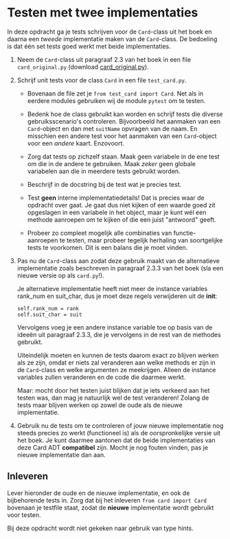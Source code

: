 # Testen met twee implementaties

In deze opdracht ga je tests schrijven voor de `Card`-class uit het boek en daarna een *tweede* implementatie maken van de `Card`-class. De bedoeling is dat één set tests goed werkt met beide implementaties.

1.  Neem de `Card`-class uit paragraaf 2.3 van het boek in een file `card_original.py` (download [card_original.py](card.py)).

2.  Schrijf unit tests voor de class `Card` in een file `test_card.py`.

    - Bovenaan de file zet je `from test_card import Card`. Net als in eerdere modules gebruiken wij de module `pytest` om te testen.

    - Bedenk hoe de class gebruikt kan worden en schrijf tests die diverse gebruiksscenario's controleren. Bijvoorbeeld het aanmaken van een `Card`-object en dan met `suitName` opvragen van de naam. En misschien een andere test voor het aanmaken van een `Card`-object voor een *andere* kaart. Enzovoort.

    - Zorg dat tests op zichzelf staan. Maak geen variabele in de ene test om die in de andere te gebruiken. Maak *zeker* geen globale variabelen aan die in meerdere tests gebruikt worden.

    - Beschrijf in de docstring bij de test wat je precies test.

    - Test **geen** interne implementatiedetails! Dat is precies waar de opdracht over gaat. Je gaat dus niet kijken of een waarde goed zit opgeslagen in een variabele in het object, maar je kunt wél een methode aanroepen om te kijken of die een juist "antwoord" geeft.

    - Probeer zo compleet mogelijk alle combinaties van functie-aanroepen te testen, maar probeer tegelijk herhaling van soortgelijke tests te voorkomen. Dit is een balans die je moet vinden.

3.  Pas nu de `Card`-class aan zodat deze gebruik maakt van de alternatieve implementatie zoals beschreven in paragraaf 2.3.3 van het boek (sla een nieuwe versie op als `card.py`!).

    Je alternatieve implementatie heeft niet meer de instance variables rank_num en suit_char, dus je moet deze regels verwijderen uit de __init__:

        self.rank_num = rank
        self.suit_char = suit

    Vervolgens voeg je een andere instance variable toe op basis van de ideeën uit paragraaf 2.3.3, die je vervolgens in de rest van de methodes gebruikt.

    Uiteindelijk moeten en kunnen de tests daarom exact zo blijven werken als ze zijn, omdat er niets zal veranderen aan welke methods er zijn in de `Card`-class en welke argumenten ze meekrijgen. Alleen de instance variables zullen veranderen en de code die daarmee werkt.

    Maar: mocht door het testen juist blijken dat je iets verkeerd aan het testen was, dan mag je natuurlijk wel de test veranderen! Zolang de tests maar blijven werken op zowel de oude als de nieuwe implementatie.

4.  Gebruik nu de tests om te controleren of jouw nieuwe implementatie nog steeds precies zo werkt (functioneel is) als de oorspronkelijke versie uit het boek. Je kunt daarmee aantonen dat de beide implementaties van deze Card ADT **compatibel** zijn. Mocht je nog fouten vinden, pas je nieuwe implementatie dan aan.

## Inleveren

Lever hieronder de oude en de nieuwe implementatie, en ook de bijbehorende tests in.
Zorg dat bij het inleveren `from card import Card` bovenaan je testfile staat, zodat de **nieuwe** implementatie wordt gebruikt voor testen.

Bij deze opdracht wordt niet gekeken naar gebruik van type hints.
